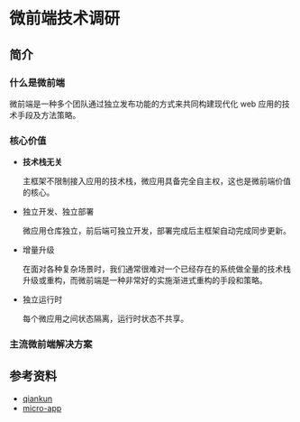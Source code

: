 # 微前端技术调研

## 简介

### 什么是微前端

微前端是一种多个团队通过独立发布功能的方式来共同构建现代化 web 应用的技术手段及方法策略。

### 核心价值

- **技术栈无关**

  主框架不限制接入应用的技术栈，微应用具备完全自主权，这也是微前端价值的核心。

- 独立开发、独立部署

  微应用仓库独立，前后端可独立开发，部署完成后主框架自动完成同步更新。

- 增量升级

  在面对各种复杂场景时，我们通常很难对一个已经存在的系统做全量的技术栈升级或重构，而微前端是一种非常好的实施渐进式重构的手段和策略。

- 独立运行时

  每个微应用之间状态隔离，运行时状态不共享。

### 主流微前端解决方案



## 参考资料

- [qiankun](https://qiankun.umijs.org/zh/guide)
- [micro-app](https://zeroing.jd.com/micro-app/docs.html#/)